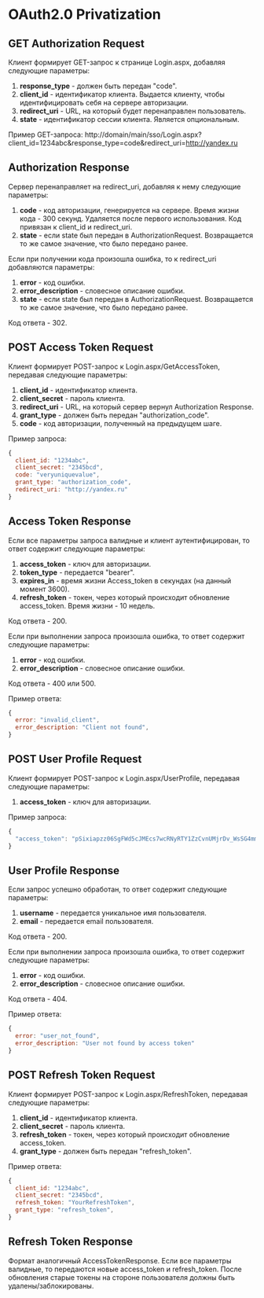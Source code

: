 # OAuth2.0 Privatization 

## GET Authorization Request

Клиент формирует GET-запрос к странице Login.aspx, добавляя следующие параметры:
1. **response_type** - должен быть передан "code".
2. **client_id** - идентификатор клиента. Выдается клиенту, чтобы идентифицировать себя на сервере авторизации. 
3. **redirect_uri** - URL, на который будет перенаправлен пользователь.
4. **state** - идентификатор сессии клиента. Является опциональным. 

Пример GET-запроса:
http://domain/main/sso/Login.aspx?client_id=1234abc&response_type=code&redirect_uri=http://yandex.ru

## Authorization Response

Сервер перенаправляет на redirect_uri, добавляя к нему следующие параметры:
1. **code** - код авторизации, генерируется на сервере. Время жизни кода - 300 секунд. Удаляется после первого использования. Код привязан к client_id и redirect_uri. 
2. **state** - если state был передан в AuthorizationRequest. Возвращается то же самое значение, что было передано ранее.

Если при получении кода произошла ошибка, то к redirect_uri добавляются параметры:
1. **error** - код ошибки. 
2. **error_description** - словесное описание ошибки.
3. **state** - если state был передан в AuthorizationRequest. Возвращается то же самое значение, что было передано ранее.

Код ответа - 302. 

## POST Access Token Request

Клиент формирует POST-запрос к Login.aspx/GetAccessToken, передавая следующие параметры:
1. **client_id** - идентификатор клиента. 
2. **client_secret** - пароль клиента.
3. **redirect_uri** - URL, на который сервер вернул Authorization Response. 
4. **grant_type** - должен быть передан "authorization_code".
5. **code** - код авторизации, полученный на предыдущем шаге. 


Пример запроса:

```javascript
{
  client_id: "1234abc",
  client_secret: "2345bcd",
  code: "veryuniquevalue",
  grant_type: "authorization_code",
  redirect_uri: "http://yandex.ru"
}
```

## Access Token Response

Если все параметры запроса валидные и клиент аутентифицирован, то ответ содержит следующие параметры:
1. **access_token** - ключ для авторизации. 
2. **token_type** - передается "bearer".
3. **expires_in** - время жизни Access_token в секундах (на данный момент 3600). 
4. **refresh_token** - токен, через который происходит обновление access_token. Время жизни - 10 недель.

Код ответа - 200. 

Если при выполнении запроса произошла ошибка, то ответ содержит следующие параметры:
1. **error** - код ошибки. 
2. **error_description** - словесное описание ошибки.

Код ответа - 400 или 500. 

Пример ответа:

```javascript
{
  error: "invalid_client",
  error_description: "Client not found",
}
```

## POST User Profile Request

Клиент формирует POST-запрос к Login.aspx/UserProfile, передавая следующие параметры:
1. **access_token** - ключ для авторизации. 

Пример запроса:

```javascript
{
  "access_token": "pSixiapzz06SgFWd5cJMEcs7wcRNyRTY1ZzCvnUMjrDv_WsSG4mmfRLOeW_mToNcJSAIiRbULJVGP8XsB841iA"
}
```

## User Profile Response

Если запрос успешно обработан, то ответ содержит следующие параметры:
1. **username** - передается уникальное имя пользователя. 
2. **email** - передается email пользователя.

Код ответа - 200. 

Если при выполнении запроса произошла ошибка, то ответ содержит следующие параметры:
1. **error** - код ошибки. 
2. **error_description** - словесное описание ошибки.

Код ответа - 404. 

Пример ответа:

```javascript
{
  error: "user_not_found",
  error_description: "User not found by access token"
}
```

## POST Refresh Token Request

Клиент формирует POST-запрос к Login.aspx/RefreshToken, передавая следующие параметры:
1. **client_id** - идентификатор клиента. 
2. **client_secret** - пароль клиента.
3. **refresh_token** - токен, через который происходит обновление access_token.
4. **grant_type** - должен быть передан "refresh_token".

Пример ответа:

```javascript
{
  client_id: "1234abc",
  client_secret: "2345bcd",
  refresh_token: "YourRefreshToken",
  grant_type: "refresh_token",
}
```

## Refresh Token Response

Формат аналогичный AccessTokenResponse.
Если все параметры валидные, то передаются новые access_token и refresh_token. 
После обновления старые токены на стороне пользователя должны быть удалены/заблокированы. 
